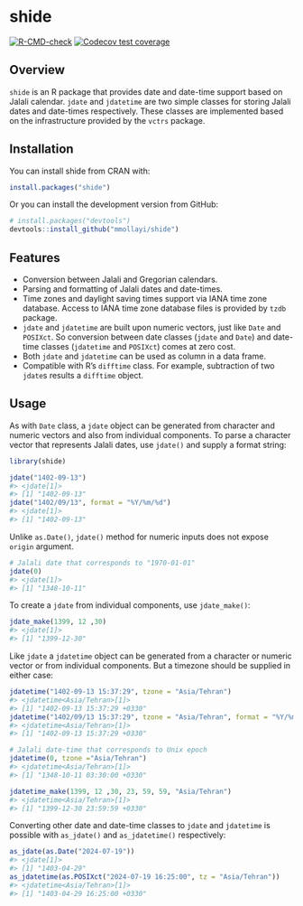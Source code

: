 
<!-- README.md is generated from README.Rmd. Please edit that file -->

# shide

<!-- badges: start -->

[![R-CMD-check](https://github.com/mmollayi/shide/actions/workflows/R-CMD-check.yaml/badge.svg)](https://github.com/mmollayi/shide/actions/workflows/R-CMD-check.yaml)
[![Codecov test
coverage](https://codecov.io/gh/mmollayi/shide/graph/badge.svg)](https://app.codecov.io/gh/mmollayi/shide)
<!-- badges: end -->

## Overview

`shide` is an R package that provides date and date-time support based
on Jalali calendar. `jdate` and `jdatetime` are two simple classes for
storing Jalali dates and date-times respectively. These classes are
implemented based on the infrastructure provided by the `vctrs` package.

## Installation

You can install shide from CRAN with:

``` r
install.packages("shide")
```

Or you can install the development version from GitHub:

``` r
# install.packages("devtools")
devtools::install_github("mmollayi/shide")
```

## Features

- Conversion between Jalali and Gregorian calendars.
- Parsing and formatting of Jalali dates and date-times.
- Time zones and daylight saving times support via IANA time zone
  database. Access to IANA time zone database files is provided by
  `tzdb` package.
- `jdate` and `jdatetime` are built upon numeric vectors, just like
  `Date` and `POSIXct`. So conversion between date classes (`jdate` and
  `Date`) and date-time classes (`jdatetime` and `POSIXct`) comes at
  zero cost.
- Both `jdate` and `jdatetime` can be used as column in a data frame.
- Compatible with R’s `difftime` class. For example, subtraction of two
  `jdate`s results a `difftime` object.

## Usage

As with `Date` class, a `jdate` object can be generated from character
and numeric vectors and also from individual components. To parse a
character vector that represents Jalali dates, use `jdate()` and supply
a format string:

``` r
library(shide)

jdate("1402-09-13")
#> <jdate[1]>
#> [1] "1402-09-13"
jdate("1402/09/13", format = "%Y/%m/%d")
#> <jdate[1]>
#> [1] "1402-09-13"
```

Unlike `as.Date()`, `jdate()` method for numeric inputs does not expose
`origin` argument.

``` r
# Jalali date that corresponds to "1970-01-01"
jdate(0)
#> <jdate[1]>
#> [1] "1348-10-11"
```

To create a `jdate` from individual components, use `jdate_make()`:

``` r
jdate_make(1399, 12 ,30)
#> <jdate[1]>
#> [1] "1399-12-30"
```

Like `jdate` a `jdatetime` object can be generated from a character or
numeric vector or from individual components. But a timezone should be
supplied in either case:

``` r
jdatetime("1402-09-13 15:37:29", tzone = "Asia/Tehran")
#> <jdatetime<Asia/Tehran>[1]>
#> [1] "1402-09-13 15:37:29 +0330"
jdatetime("1402/09/13 15:37:29", tzone = "Asia/Tehran", format = "%Y/%m/%d %H:%M:%S")
#> <jdatetime<Asia/Tehran>[1]>
#> [1] "1402-09-13 15:37:29 +0330"

# Jalali date-time that corresponds to Unix epoch
jdatetime(0, tzone ="Asia/Tehran")
#> <jdatetime<Asia/Tehran>[1]>
#> [1] "1348-10-11 03:30:00 +0330"

jdatetime_make(1399, 12 ,30, 23, 59, 59, "Asia/Tehran")
#> <jdatetime<Asia/Tehran>[1]>
#> [1] "1399-12-30 23:59:59 +0330"
```

Converting other date and date-time classes to `jdate` and `jdatetime`
is possible with `as_jdate()` and `as_jdatetime()` respectively:

``` r
as_jdate(as.Date("2024-07-19"))
#> <jdate[1]>
#> [1] "1403-04-29"
as_jdatetime(as.POSIXct("2024-07-19 16:25:00", tz = "Asia/Tehran"))
#> <jdatetime<Asia/Tehran>[1]>
#> [1] "1403-04-29 16:25:00 +0330"
```
